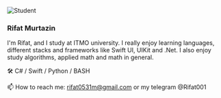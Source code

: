 ![Student](https://github.com/rifat-coder/rifat-coder/blob/main/justGif.gif)
### Rifat Murtazin

I'm Rifat, and I study at ITMO university. I really enjoy learning languages, different stacks and frameworks like Swift UI, UIKit and .Net. I also enjoy study algorithms, applied math and math in general.

🛠 C# / Swift / Python / BASH

📫 How to reach me: rifat0531m@gmail.com or my telegram @Rifat001

